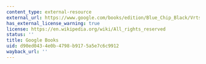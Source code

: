 ```yaml
---
content_type: external-resource
external_url: https://www.google.com/books/edition/Blue_Chip_Black/VrtsN_iGwdoC?hl=en&gbpv=1
has_external_license_warning: true
license: https://en.wikipedia.org/wiki/All_rights_reserved
status: ''
title: Google Books
uid: d90ed043-4e0b-4798-b917-5a5e7c6c9912
wayback_url: ''
---
```

